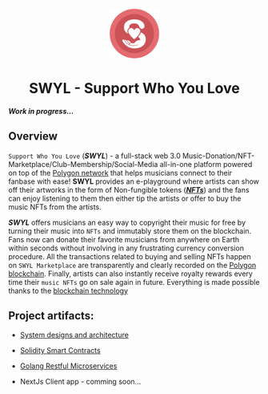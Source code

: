 <p align="center">
<br />
<a href="https://github.com/SWYLy"><img src="https://github.com/SWYLy/materials/blob/master/logo.svg?raw=true" width="100" alt=""/></a>
<h1 align="center">SWYL - Support Who You Love</h1>
<h5>Work in progress...</h5>
</p>

## Overview
`Support Who You Love` (***SWYL***) - a full-stack web 3.0 Music-Donation/NFT-Marketplace/Club-Membership/Social-Media all-in-one platform powered on top of the [Polygon network](https://polygon.technology/matic-token/) that helps musicians connect to their fanbase with ease! ****SWYL**** provides an e-playground where artists can show off their artworks in the form of Non-fungible tokens ([***NFTs***](https://ethereum.org/en/nft/)) and the fans can enjoy listening to them then either tip the artists or offer to buy the music NFTs from the artists.

***SWYL*** offers musicians an easy way to copyright their music for free by turning their music into `NFTs` and immutably store them on the blockchain. Fans now can donate their favorite musicians from anywhere on Earth within seconds without involving in any frustrating currency conversion procedure. All the transactions related to buying and selling NFTs happen on `SWYL Marketplace` are transparently and clearly recorded on the [Polygon blockchain](https://polygon.technology/matic-token/). Finally, artists can also instantly receive royalty rewards every time their `music NFTs` go on sale again in future. Everything is made possible thanks to the [blockchain technology](https://en.wikipedia.org/wiki/Blockchain)


## Project artifacts:
  - [System designs and architecture](https://github.com/SWYLy/materials)

  - [Solidity Smart Contracts](https://github.com/SWYLy/contracts)
  
  - [Golang Restful Microservices](https://github.com/SWYLy/servers)
  
  - NextJs Client app - comming soon...
